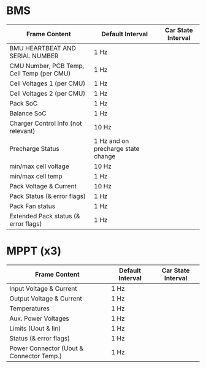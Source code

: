 # BMS
| Frame Content                             | Default Interval                   | Car State Interval |
|-------------------------------------------|------------------------------------|--------------------|
| BMU HEARTBEAT AND SERIAL NUMBER           | 1 Hz                               |                    |
| CMU Number, PCB Temp, Cell Temp (per CMU) | 1 Hz                               |                    |
| Cell Voltages 1 (per CMU)                 | 1 Hz                               |                    |
| Cell Voltages 2 (per CMU)                 | 1 Hz                               |                    |
| Pack SoC                                  | 1 Hz                               |                    |
| Balance SoC                               | 1 Hz                               |                    |
| Charger Control Info (not relevant)       | 10 Hz                              |                    |
| Precharge Status                          | 1 Hz and on precharge state change |                    |
| min/max cell voltage                      | 10 Hz                              |                    |
| min/max cell temp                         | 1 Hz                               |                    |
| Pack Voltage & Current                    | 10 Hz                              |                    |
| Pack Status (& error flags)               | 1 Hz                               |                    |
| Pack Fan status                           | 1 Hz                               |                    |
| Extended Pack status (& error flags)      | 1 Hz                               |                    |

# MPPT (x3)
| Frame Content                            | Default Interval | Car State Interval |
|------------------------------------------|------------------|--------------------|
| Input Voltage & Current                  | 1 Hz             |                    |
| Output Voltage & Current                 | 1 Hz             |                    |
| Temperatures                             | 1 Hz             |                    |
| Aux. Power Voltages                      | 1 Hz             |                    |
| Limits (Uout & Iin)                      | 1 Hz             |                    |
| Status (& error flags)                   | 1 Hz             |                    |
| Power Connector (Uout & Connector Temp.) | 1 Hz             |                    |
